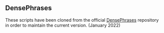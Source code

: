 ## DensePhrases

These scripts have been cloned from the official [DensePhrases](https://github.com/princeton-nlp/DensePhrases) repository in order to maintain the current version. (January 2022)

